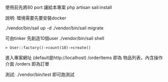 使用前先將80 port 讓給本專案
php artisan sail:install

說明: 
環境需要先要安裝docker 

./vendor/bin/sail up -d
./vendor/bin/sail migrate 

可由tinker 先創造10個user
./vendor/bin/sail shell 
```
> User::factory()->count(10)->create()
```


進入專案網址 (default是http://localhost)
/orderItems 即為 物品列表，內含操作介面
/orders 即為訂單

測試:
./vendor/bin/test 即可跑測試